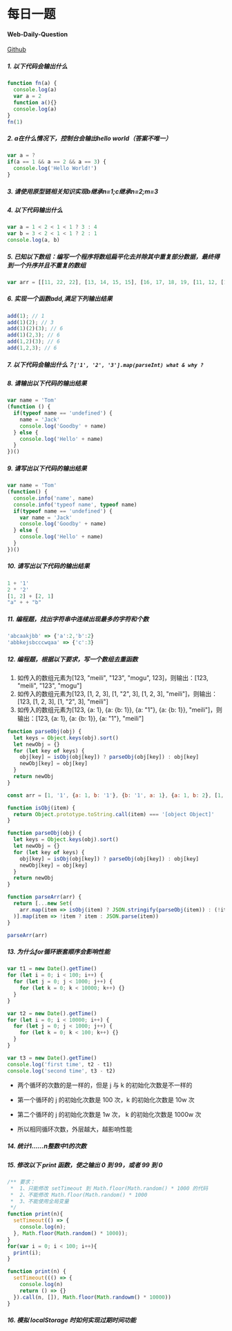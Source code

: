 # 每日一题

#### Web-Daily-Question

[Github](https://github.com/qappleh/Web-Daily-Question/issues)

##### 1. 以下代码会输出什么

```js
function fn(a) {
  console.log(a)
  var a = 2
  function a(){}
  console.log(a)
}
fn(1)
```

<!-- 答案：ƒ a(){} 2

> 解析：代码预解析阶段，会发生变量和函数声明提前，而且函数和变量同名时，函数优先级高于变量优先级 -->

##### 2. a在什么情况下，控制台会输出hello world（答案不唯一）

```js
var a = ?
if(a == 1 && a == 2 && a == 3) {
  console.log('Hello World!')
}
```

<!-- > 解析：`==`比较的时候类型不一样会转换类型，Object类型会调用`toString`, Array会调用join，Number调用valueOf

```js
// 方法一（Object）:
var a = {
  i: 1,
  toString: function() {
    return a.i++
  }
}

// 方法二（Array）：
var a = [0]
a.join = function() {
  return a[0] += 1
}
if(a == 1 && a == 2 && a == 3) {
  console.log('Hello World!')
}
``` -->

##### 3. 请使用原型链相关知识实现b继承n=1;c继承n=2;m=3

<!-- ```js
function Obj() {}
Obj.prototype.n = 1
var b = new Obj()
Obj.prototype = {
  n: 2,
  m: 3,
}
var c = new Obj()
console.log(b.n, c.n, c.m)
``` -->

##### 4. 以下代码输出什么

```js
var a = 1 < 2 < 1 < 1 ? 3 : 4
var b = 3 < 2 < 1 < 1 ? 2 : 1
console.log(a, b)
```

<!-- > 解析：比较运算符优先级高于三目运算符，且从左往右执行  ture和数字比较，true会变为1，false会变为0 -->

##### 5. 已知以下数组：编写一个程序将数组扁平化去并除其中重复部分数据，最终得到一个升序并且不重复的数组

```js
var arr = [[11, 22, 22], [13, 14, 15, 15], [16, 17, 18, 19, [11, 12, [12, 13, [14]]]], 12];
```

<!-- ```js
// 答案 1
var flag = -1
arr.join(',').split(',').sort().filter((elem) => {
  if(elem != flag) {
    flag = elem;
    return true
  } else return false
}).map((ele) => parseInt(ele))

// 答案 2
Array.from(new Set(arr.flat(Infinity))).sort()
``` -->

##### 6. 实现一个函数add,满足下列输出结果

```js
add(1); // 1
add(1)(2); // 3
add(1)(2)(3); // 6
add(1)(2,3); // 6
add(1,2)(3); // 6
add(1,2,3); // 6  
```

<!-- ```js
// 解析：
function add() {
  var args = [...arguments]
  var fn = function() {
    args.push(...arguments)
    return fn
  }
  fn.toString = function() {
    return args.reduce((a,b) => a + b)
  }
  return fn
}
``` -->

##### 7. 以下代码会输出什么？`['1', '2', '3'].map(parseInt) what & why ?`

<!-- ```js
['1', '2', '3'].map(parseInt)
map((item, index, map) => {})
parseInt(value, radix)
// 三次执行为 parseInt(1,0)  parseInt(2,1)  parseInt(3,2)
// 1 NaN NaN
``` -->

##### 8. 请输出以下代码的输出结果

```js
var name = 'Tom'
(function () {
  if(typeof name == 'undefined') {
    name = 'Jack'
    console.log('Goodby' + name)
  } else {
    console.log('Hello' + name)
  }
})()
```

<!-- Hello Tom -->

##### 9. 请写出以下代码的输出结果

```js
var name = 'Tom'
(function() {
  console.info('name', name)
  console.info('typeof name', typeof name)
  if(typeof name == 'undefined') {
    var name = 'Jack'
    console.log('Goodby' + name)
  } else {
    console.log('Hello' + name)
  }
})()
```

<!-- ```js
// name undefined
// typeof name undefined
// Goodbye Jack
``` -->

##### 10. 请写出以下代码的输出结果

```js
1 + '1'
2 * '2'
[1, 2] + [2, 1]
"a" + + "b"
```

<!-- 1. "11": 字符串拼接
2. 4
3. "1, 22, 1": 先调用valueOf(), 再toString()
4, "aNaN": -->

##### 11. 编程题，找出字符串中连续出现最多的字符和个数

```js
'abcaakjbb' => {'a':2,'b':2}
'abbkejsbcccwqaa' => {'c':3}  
```

<!-- ```js
const str = 'abbkejsbcccwqaa'
const arr = str.match(/(\w)\1*/g)
const maxLength = Math.max(...arr.map(s => s.length))
const result = arr.reduce((pre, curr) => {
  if(curr.length === maxLength) {
    pre[curr[0]] = maxLength
  }
  return pre
}, {})
console.log(result)
``` -->

##### 12. 编程题，根据以下要求，写一个数组去重函数

1. 如传入的数组元素为[123, "meili", "123", "mogu", 123]，则输出：[123, "meili", "123", "mogu"]
2. 如传入的数组元素为[123, [1, 2, 3], [1, "2", 3], [1, 2, 3], "meili"]，则输出：[123, [1, 2, 3], [1, "2", 3], "meili"]
3. 如传入的数组元素为[123, {a: 1}, {a: {b: 1}}, {a: "1"}, {a: {b: 1}}, "meili"]，则输出：[123, {a: 1}, {a: {b: 1}}, {a: "1"}, "meili"]

```js
function parseObj(obj) {
  let keys = Object.keys(obj).sort()
  let newObj = {}
  for (let key of keys) {
    obj[key] = isObj(obj[key]) ? parseObj(obj[key]) : obj[key]
    newObj[key] = obj[key]
  }
  return newObj
}

const arr = [1, '1', {a: 1, b: '1'}, {b: '1', a: 1}, {a: 1, b: 2}, [1, 2, 3], null, undefined, undefined]

function isObj(item) {
  return Object.prototype.toString.call(item) === '[object Object]'
}

function parseObj(obj) {
  let keys = Object.keys(obj).sort()
  let newObj = {}
  for (let key of keys) {
    obj[key] = isObj(obj[key]) ? parseObj(obj[key]) : obj[key]
    newObj[key] = obj[key]
  }
  return newObj
}

function parseArr(arr) {
  return [...new Set(
    arr.map(item => isObj(item) ? JSON.stringify(parseObj(item)) : (!item ? item : JSON.stringify(item)))
  )].map(item => !item ? item : JSON.parse(item))
}

parseArr(arr)
```

##### 13. 为什么for循环嵌套顺序会影响性能

```js
var t1 = new Date().getTime()
for (let i = 0; i < 100; i++) {
  for (let j = 0; j < 1000; j++) {
    for (let k = 0; k < 10000; k++) {}
  }
}

var t2 = new Date().getTime()
for (let i = 0; i < 10000; i++) {
  for (let j = 0; j < 1000; j++) {
    for (let k = 0; k < 100; k++) {}
  }
}

var t3 = new Date().getTime()
console.log('first time', t2 - t1)
console.log('second time', t3 - t2)
```

- 两个循环的次数的是一样的，但是 j 与 k 的初始化次数是不一样的

- 第一个循环的 j 的初始化次数是 100 次，k 的初始化次数是 10w 次
- 第二个循环的 j 的初始化次数是 1w 次， k 的初始化次数是 1000w 次
- 所以相同循环次数，外层越大，越影响性能

##### 14. 统计1……n整数中1的次数

##### 15. 修改以下 print 函数，使之输出 0 到 99，或者 99 到 0

```js
/** 要求：
 *  1、只能修改 setTimeout 到 Math.floor(Math.random() * 1000 的代码
 *  2、不能修改 Math.floor(Math.random() * 1000
 *  3、不能使用全局变量
 */
function print(n){
  setTimeout(() => {
    console.log(n);
  }, Math.floor(Math.random() * 1000));
}
for(var i = 0; i < 100; i++){
  print(i);
}  
```

```js
function print(n) {
  setTimeout((() => {
    console.log(n)
    return () => {}
  }).call(n, []), Math.floor(Math.randowm() * 10000))
}
```

##### 16. 模拟 localStorage 时如何实现过期时间功能
